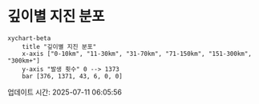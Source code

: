# 깊이별 지진 분포

```mermaid
xychart-beta
    title "깊이별 지진 분포"
    x-axis ["0-10km", "11-30km", "31-70km", "71-150km", "151-300km", "300km+"]
    y-axis "발생 횟수" 0 --> 1373
    bar [376, 1371, 43, 6, 0, 0]
```

업데이트 시간: 2025-07-11 06:05:56
